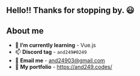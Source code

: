 ## Hello!! Thanks for stopping by. 😃

## About me

- 🌱 **I’m currently learning** - Vue.js
- 📫 **Discord tag** - `and249#0249`
- 📧 **Email me** - and24903@gmail.com
- 📔 **My portfolio** - https://and249.codes/

